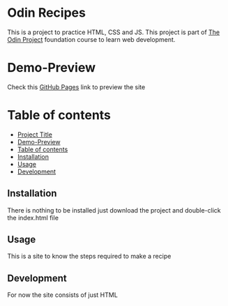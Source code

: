 # Odin Recipes
This is a project to practice HTML, CSS and JS.
This project is part of [The Odin Project](https://www.theodinproject.com/) foundation course to learn web development.

# Demo-Preview
Check this [GitHub Pages](https://yousef8.github.io/odin-recipes/) link to preview the site

# Table of contents
* [Project Title](#odin-recipes)
* [Demo-Preview](#demo-preview)
* [Table of contents](#table-of-contents)
* [Installation](#installation)
* [Usage](#usage)
* [Development](#development)

## Installation
There is nothing to be installed just download the project and double-click the index.html file

## Usage
This is a site to know the steps required to make a recipe

## Development 
For now the site consists of just HTML
